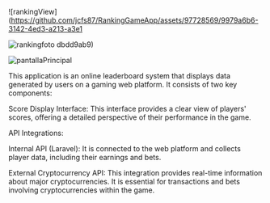 
![rankingView](https://github.com/jcfs87/RankingGameApp/assets/97728569/9979a6b6-3142-4ed3-a213-a3e1

![rankingfoto](https://github.com/jcfs87/RankingGameApp/assets/97728569/88f3d8ba-e167-4284-84e2-fe37710a1fc9)
dbdd9ab9)

![pantallaPrincipal](https://github.com/jcfs87/RankingGameApp/assets/97728569/f97b3d8e-62a2-430d-ab53-0979f4b28ca5)



This application is an online leaderboard system that displays data generated by users on a gaming web platform. 
It consists of two key components:

Score Display Interface: This interface provides a clear view of players' scores, offering a detailed perspective of their performance in the game.

API Integrations:

Internal API (Laravel): It is connected to the web platform and collects player data, including their earnings and bets.

External Cryptocurrency API: This integration provides real-time information about major cryptocurrencies. 
It is essential for transactions and bets involving cryptocurrencies within the game.
